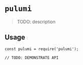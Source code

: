 # `pulumi`

> TODO: description

## Usage

```
const pulumi = require('pulumi');

// TODO: DEMONSTRATE API
```
